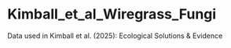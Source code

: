 # Kimball_et_al_Wiregrass_Fungi
Data used in Kimball et al. (2025): Ecological Solutions &amp; Evidence
